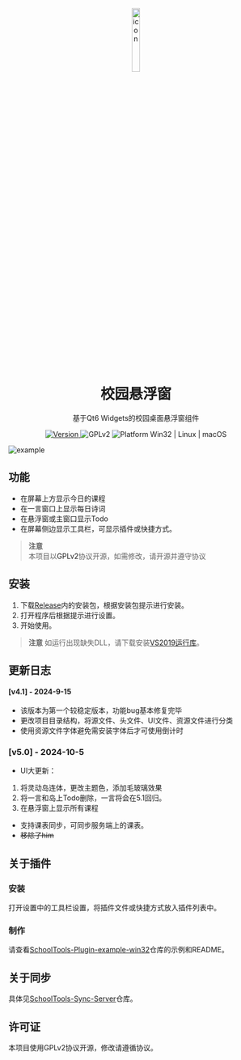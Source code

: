 <p align="center">
  <img width="18%" alt="icon" src="https://github.com/user-attachments/assets/3a87e9c8-4283-454f-ba54-fc5c26ea3966">

</p>
  <h1 align="center">
  校园悬浮窗
</h1>
<p align="center">
  基于Qt6 Widgets的校园桌面悬浮窗组件
</p>

<p align="center">
  <a href="https://pypi.org/project/PyQt-Fluent-Widgets" target="_blank">
    <img src="https://img.shields.io/badge/Version-v5.0-2334D05" alt="Version">
  </a>

  <a style="text-decoration:none" href="/LICENSE">
    <img src="https://img.shields.io/badge/License-GPLv2-blue?color=#4ec820" alt="GPLv2"/>
  </a>

  <a style="text-decoration:none" href="https://github.com/Aero80wd/SchoolTools/releases">
    <img src="https://img.shields.io/badge/Platform-Windows_Only-blue?color=#4ec820" alt="Platform Win32 | Linux | macOS"/>
  </a>
</p>

<img src="https://github.com/user-attachments/assets/4459366e-60b9-4606-845d-a731f9c6c91c" alt="example">




## 功能
- 在屏幕上方显示今日的课程
- 在一言窗口上显示每日诗词
- 在悬浮窗或主窗口显示Todo
- 在屏幕侧边显示工具栏，可显示插件或快捷方式。
> **注意**<br/>
> 本项目以<a style="text-decoration:none" href="/LICENSE">GPLv2</a>协议开源，如需修改，请开源并遵守协议


## 安装
1. 下载<a href="https://gitee.com/Aero80wd/SchoolTools/releases">Release</a>内的安装包，根据安装包提示进行安装。
2. 打开程序后根据提示进行设置。
3. 开始使用。
> **注意**
> 如运行出现缺失DLL，请下载安装[VS2019运行库](https://aka.ms/vs/17/release/vc_redist.x64.exe)。
## 更新日志
#### [v4.1] - 2024-9-15
- 该版本为第一个较稳定版本，功能bug基本修复完毕
- 更改项目目录结构，将源文件、头文件、UI文件、资源文件进行分类
- 使用资源文件字体避免需安装字体后才可使用倒计时
### [v5.0] - 2024-10-5
- UI大更新：
1. 将灵动岛连体，更改主题色，添加毛玻璃效果
2. 将一言和岛上Todo删除，一言将会在5.1回归。
3. 在悬浮窗上显示所有课程
- 支持课表同步，可同步服务端上的课表。
- ~~移除了him~~
## 关于插件
### 安装
打开设置中的工具栏设置，将插件文件或快捷方式放入插件列表中。
### 制作
请查看[SchoolTools-Plugin-example-win32](https://github.com/Aero80wd/SchoolTools-Plugin-example-win32)仓库的示例和README。
## 关于同步
具体见[SchoolTools-Sync-Server](https://github.com/Aero80wd/SchoolTools-Sync-Server)仓库。
## 许可证
本项目使用<a style="text-decoration:none" href="/LICENSE">GPLv2</a>协议开源，修改请遵循协议。
